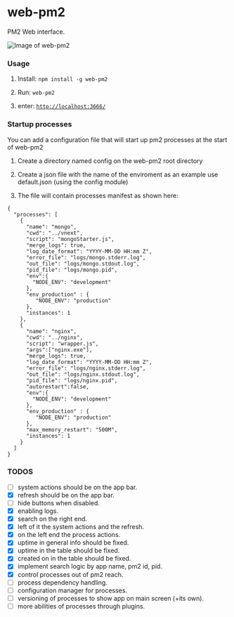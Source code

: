 web-pm2
=======
PM2 Web interface.


![Image of web-pm2](http://image.prntscr.com/image/7e4503813c5e4d8fb119daf8cf56c76b.png)

### Usage
1) Install: ```npm install -g web-pm2```

2) Run: ```web-pm2```

3) enter: [```http://localhost:3666/```](http://localhost:3666/)

### Startup processes
You can add a configuration file that will start up pm2 processes at the start
of web-pm2

1) Create a directory named config on the web-pm2 root directory

2) Create a json file with the name of the enviroment as an example use default.json
(using the config module)

3) The file will contain processes manifest as shown here:
```
{
  "processes": [
    {
      "name": "mongo",
      "cwd": "../vnext",
      "script": "mongoStarter.js",
      "merge_logs": true,
      "log_date_format": "YYYY-MM-DD HH:mm Z",
      "error_file": "logs/mongo.stderr.log",
      "out_file": "logs/mongo.stdout.log",
      "pid_file": "logs/mongo.pid",
      "env":{
        "NODE_ENV": "development"
      },
      "env_production" : {
         "NODE_ENV": "production"
      },
      "instances": 1
    },
    {
      "name": "nginx",
      "cwd": "../nginx",
      "script": "wrapper.js",
      "args":["nginx.exe"],
      "merge_logs": true,
      "log_date_format": "YYYY-MM-DD HH:mm Z",
      "error_file": "logs/nginx.stderr.log",
      "out_file": "logs/nginx.stdout.log",
      "pid_file": "logs/nginx.pid",
      "autorestart":false,
      "env":{
        "NODE_ENV": "development"
      },
      "env_production" : {
         "NODE_ENV": "production"
      },
      "max_memory_restart": "500M",
      "instances": 1
    }
  ]
}
```

### TODOS
- [ ] system actions should be on the app bar.
- [x] refresh should be on the app bar.
- [ ] hide buttons when disabled.
- [x] enabling logs.
- [x] search on the right end.
- [x] left of it the system actions and the refresh.
- [x] on the left end the process actions.
- [x] uptime in general info should be fixed.
- [x] uptime in the table should be fixed.
- [x] created on in the table should be fixed.
- [x] implement search logic by app name, pm2 id, pid.
- [x] control processes out of pm2 reach.
- [ ] process dependency handling.
- [ ] configuration manager for processes.
- [ ] versioning of processes to show app on main screen (+its own).
- [ ] more abilities of processes through plugins.
